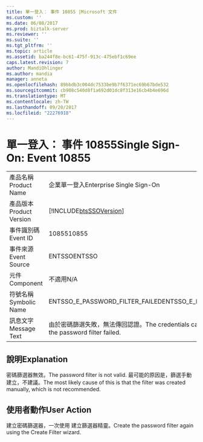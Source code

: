 ```yaml
---
title: 單一登入： 事件 10855 |Microsoft 文件
ms.custom: ''
ms.date: 06/08/2017
ms.prod: biztalk-server
ms.reviewer: ''
ms.suite: ''
ms.tgt_pltfrm: ''
ms.topic: article
ms.assetid: ba244f8e-bc61-475f-913c-475ebf1c69ee
caps.latest.revision: 7
author: MandiOhlinger
ms.author: mandia
manager: anneta
ms.openlocfilehash: 89bbdb3c004dc7533be9b7f6371ec69b67bde532
ms.sourcegitcommit: cb908c540d8f1a692d01dc8f313e16cb4b4e696d
ms.translationtype: MT
ms.contentlocale: zh-TW
ms.lasthandoff: 09/20/2017
ms.locfileid: "22276918"
---
```

# <a name="single-sign-on-event-10855"></a><span data-ttu-id="00432-102">單一登入： 事件 10855</span><span class="sxs-lookup"><span data-stu-id="00432-102">Single Sign-On: Event 10855</span></span>
|||  
|-|-|  
|<span data-ttu-id="00432-103">產品名稱</span><span class="sxs-lookup"><span data-stu-id="00432-103">Product Name</span></span>|<span data-ttu-id="00432-104">企業單一登入</span><span class="sxs-lookup"><span data-stu-id="00432-104">Enterprise Single Sign-On</span></span>|  
|<span data-ttu-id="00432-105">產品版本</span><span class="sxs-lookup"><span data-stu-id="00432-105">Product Version</span></span>|[!INCLUDE[btsSSOVersion](../includes/btsssoversion-md.md)]|  
|<span data-ttu-id="00432-106">事件識別碼</span><span class="sxs-lookup"><span data-stu-id="00432-106">Event ID</span></span>|<span data-ttu-id="00432-107">10855</span><span class="sxs-lookup"><span data-stu-id="00432-107">10855</span></span>|  
|<span data-ttu-id="00432-108">事件來源</span><span class="sxs-lookup"><span data-stu-id="00432-108">Event Source</span></span>|<span data-ttu-id="00432-109">ENTSSO</span><span class="sxs-lookup"><span data-stu-id="00432-109">ENTSSO</span></span>|  
|<span data-ttu-id="00432-110">元件</span><span class="sxs-lookup"><span data-stu-id="00432-110">Component</span></span>|<span data-ttu-id="00432-111">不適用</span><span class="sxs-lookup"><span data-stu-id="00432-111">N/A</span></span>|  
|<span data-ttu-id="00432-112">符號名稱</span><span class="sxs-lookup"><span data-stu-id="00432-112">Symbolic Name</span></span>|<span data-ttu-id="00432-113">ENTSSO_E_PASSWORD_FILTER_FAILED</span><span class="sxs-lookup"><span data-stu-id="00432-113">ENTSSO_E_PASSWORD_FILTER_FAILED</span></span>|  
|<span data-ttu-id="00432-114">訊息文字</span><span class="sxs-lookup"><span data-stu-id="00432-114">Message Text</span></span>|<span data-ttu-id="00432-115">由於密碼篩選失敗，無法傳回認證。</span><span class="sxs-lookup"><span data-stu-id="00432-115">The credentials cannot be returned because the password filter failed.</span></span>|  
  
## <a name="explanation"></a><span data-ttu-id="00432-116">說明</span><span class="sxs-lookup"><span data-stu-id="00432-116">Explanation</span></span>  
 <span data-ttu-id="00432-117">密碼篩選器無效。</span><span class="sxs-lookup"><span data-stu-id="00432-117">The password filter is not valid.</span></span> <span data-ttu-id="00432-118">最可能的原因是，篩選手動建立，不建議。</span><span class="sxs-lookup"><span data-stu-id="00432-118">The most likely cause of this is that the filter was created manually, which is not recommended.</span></span>  
  
## <a name="user-action"></a><span data-ttu-id="00432-119">使用者動作</span><span class="sxs-lookup"><span data-stu-id="00432-119">User Action</span></span>  
 <span data-ttu-id="00432-120">建立密碼篩選器，一次使用 建立篩選器精靈。</span><span class="sxs-lookup"><span data-stu-id="00432-120">Create the password filter again using the Create Filter wizard.</span></span>